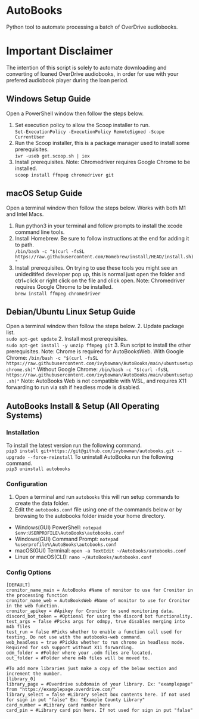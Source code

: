 # AutoBooks

Python tool to automate processing a batch of OverDrive audiobooks.  

# Important Disclaimer

The intention of this script is solely to automate downloading and converting of loaned OverDrive audiobooks, in order for use with your prefered audiobook player during the loan period.

## Windows Setup Guide

Open a PowerShell window then follow the steps below.
1. Set execution policy to allow the Scoop installer to run.  
`Set-ExecutionPolicy -ExecutionPolicy RemoteSigned -Scope CurrentUser`
2. Run the Scoop installer, this is a package manager used to install some prerequisites.  
`iwr -useb get.scoop.sh | iex`
3. Install prerequisites. Note: Chromedriver requires Google Chrome to be installed.  
`scoop install ffmpeg chromedriver git`

## macOS Setup Guide

Open a terminal window then follow the steps below. Works with both M1 and Intel Macs.
1. Run python3 in your terminal and follow prompts to install the xcode command line tools.
2. Install Homebrew. Be sure to follow instructions at the end for adding it to path.  
`/bin/bash -c "$(curl -fsSL https://raw.githubusercontent.com/Homebrew/install/HEAD/install.sh)"`
3. Install prerequisites. On trying to use these tools you might see an unideditifed developer pop up, this is normal just open the folder and ctrl+click or right click on the file and click open.
Note: Chromedriver requires Google Chrome to be installed.  
`brew install ffmpeg chromedriver`

## Debian/Ubuntu Linux Setup Guide

Open a terminal window then follow the steps below. 
2. Update package list.  
`sudo apt-get update`
2. Install most prerequisites.  
`sudo apt-get install -y unzip ffmpeg git`
3. Run script to install the other prerequisites. Note: Chrome is required for AutoBooksWeb.
With Google Chrome: `/bin/bash -c "$(curl -fsSL https://raw.githubusercontent.com/ivybowman/AutoBooks/main/ubuntusetupchrome.sh)"`
Without Google Chrome: `/bin/bash -c "$(curl -fsSL https://raw.githubusercontent.com/ivybowman/AutoBooks/main/ubuntusetup.sh)"`
Note: AutoBooks Web is not compatible with WSL, and requires X11 forwarding to run via ssh if headless mode is disabled. 


## AutoBooks Install & Setup (All Operating Systems)

### Installation 
To install the latest version run the following command.  
`pip3 install git+https://git@github.com/ivybowman/autobooks.git --upgrade --force-reinstall`
To uninstall AutoBooks run the following command.  
`pip3 uninstall autobooks`

### Configuration

1. Open a terminal and run `autobooks` this will run setup commands to create the data folder.
2. Edit the `autobooks.conf` file using one of the commands below or by browsing to the autobooks folder inside your home directory.
- Windows(GUI) PowerShell: `notepad $env:USERPROFILE\AutoBooks\autobooks.conf`
- Windows(GUI) Command Prompt: `notepad %userprofile%\AutoBooks\autobooks.conf`
- macOS(GUI) Terminal: `open -a TextEdit ~/AutoBooks/autobooks.conf`
- Linux or macOS(CLI): `nano ~/AutoBooks/autobooks.conf`

### Config Options
``` 
[DEFAULT]
cronitor_name_main = AutoBooks #Name of monitor to use for Cronitor in the processing function
cronitor_name_web = AutoBooksWeb #Name of monitor to use for Cronitor in the web function.
cronitor_apikey = #Apikey for Cronitor to send monitoring data.
discord_bot_token = #Optional for using the discord bot functionality.
test_args = false #Picks args for odmpy, true disables merging into m4b files 
test_run = false #Picks whether to enable a function call used for testing. Do not use with the autobooks-web command.
web_headless = true #Pickks whether to run chrome in headless mode. Required for ssh support without X11 forwarding.
odm_folder = #Folder where your .odm files are located.
out_folder = #Folder where m4b files will be moved to.

#To add more libraries just make a copy of the below section and increment the number. 
[library_0]
library_page = #Overdrive subdomain of your library. Ex: "examplepage" from "https://examplepage.overdrive.com/"
library_select = false #Library select box contents here. If not used for sign in put "false" Ex: "Example County Library"
card_number = #Library card number here
card_pin = #Library card pin here. If not used for sign in put "false"
```


